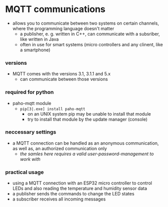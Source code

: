 # MQTT communications

-   allows you to communicate between two systems on certain channels, where the programming language doesn't matter
    -   a publisher, e. g. written in C++, can communicate with a subsriber, like written in Java
    -   often in use for smart systems (micro controllers and any clinent, like a smartphone)

### versions
-   MQTT comes with the versions 3.1, 3.1.1 and 5.x
    -   can communicate between those versions

### required for python
-   paho-mqtt module
    -   ```pip[3|.exe] install paho-mqtt```
        -   on an UNIX system pip may be unable to install that module
        -   try to install that module by the update manager (console)

### neccessary settings
-   a MQTT connection can be handled as an anonymous communication, as well as, an authorized communication only
    -   *the samles here requires a valid user-password-management to work with*

### practical usage
-   using a MQTT connection with an ESP32 micro controller to control LEDs and also reading the temperature and humidity sensor data
-   a publisher sends the commands to change the LED states
-   a subscriber receives all incoming messages